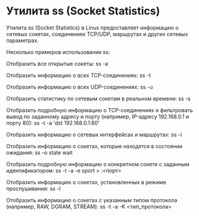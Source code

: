 # Утилита ss (Socket Statistics)

Утилита ss (Socket Statistics) в Linux предоставляет информацию о сетевых сокетах,
соединениях TCP/UDP, маршрутах и других сетевых параметрах.

Несколько примеров использования ss:

Отобразить все открытые сокеты:
ss -a

Отобразить информацию о всех TCP-соединениях:
ss -t

Отобразить информацию о всех UDP-соединениях:
ss -u

Отобразить статистику по сетевым сокетам в реальном времени:
ss -s

Отобразить подробную информацию о TCP-соединениях и фильтровать вывод по заданному адресу и порту (например, IP-адресу 192.168.0.1 и порту 80):
ss -t -a 'dst 192.168.0.1:80'

Отобразить информацию о сетевых интерфейсах и маршрутах:
ss -i

Отобразить информацию о сокетах, которые находятся в состоянии ожидания:
ss -o state wait

Отобразить подробную информацию о конкретном сокете с заданным идентификатором:
ss -t -a -e sport = :<порт>

Отобразить информацию о сокетах, установленных в режиме прослушивания:
ss -l

Отобразить информацию о сокетах с указанным типом протокола (например, RAW, DGRAM, STREAM):
ss -t -a -K <тип_протокола>
